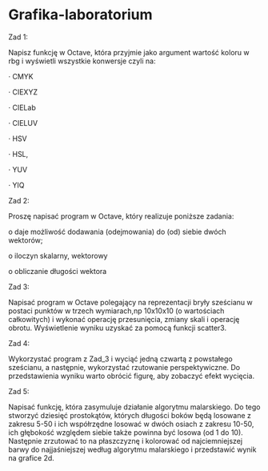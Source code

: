 # Grafika-laboratorium
Zad 1:

Napisz funkcję w Octave, która przyjmie jako argument wartość koloru w rbg i wyświetli wszystkie konwersje czyli na:

· CMYK

· CIEXYZ

· CIELab

· CIELUV

· HSV

· HSL,

· YUV

· YIQ

Zad 2:

Proszę napisać program w Octave, który realizuje poniższe zadania:

o daje możliwość dodawania (odejmowania) do (od) siebie dwóch wektorów;

o iloczyn skalarny, wektorowy

o obliczanie długości wektora

Zad 3:

Napisać program w Octave polegający na reprezentacji bryły sześcianu w postaci punktów w trzech wymiarach,np 10x10x10 (o wartościach całkowitych) i wykonać operację przesunięcia, zmiany skali i operację obrotu. Wyświetlenie wyniku  uzyskać za pomocą funkcji scatter3.

Zad 4:

Wykorzystać program z Zad_3 i wyciąć jedną czwartą z powstałego sześcianu, a następnie, wykorzystać rzutowanie perspektywiczne. Do przedstawienia wyniku warto obrócić figurę, aby zobaczyć efekt wycięcia.

Zad 5:

Napisać funkcję, która zasymuluje działanie algorytmu malarskiego. Do tego stworzyć dziesięć prostokątów, których długości boków będą losowane z zakresu 5-50 i ich współrzędne losować w dwóch osiach z zakresu 10-50, ich głębokość względem siebie także powinna być losowa (od 1 do 10). Następnie zrzutować to na płaszczyznę i kolorować od najciemniejszej barwy do najjaśniejszej według algorytmu malarskiego i przedstawić wynik na grafice 2d.
